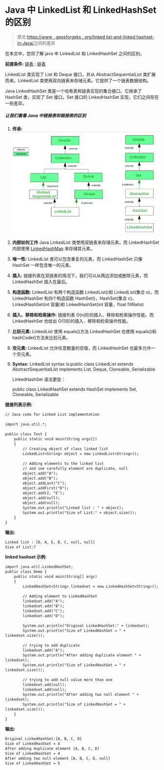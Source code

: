 # Java 中 LinkedList 和 LinkedHashSet 的区别

> 原文:[https://www . geesforgeks . org/linked list-and-linked hashset-in-Java/](https://www.geeksforgeeks.org/difference-between-linkedlist-and-linkedhashset-in-java/)之间的差异

在本文中，您将了解 java 中 LinkedList 和 LinkedHashSet 之间的区别。

**前提条件:** [链表](https://www.geeksforgeeks.org/linked-list-in-java/) : [链表](https://www.geeksforgeeks.org/linkedhashset-in-java-with-examples/)

LinkedList 类实现了 List 和 Deque 接口，并从 AbstractSequentialList 类扩展而来。LinkedList 类使用双向链表来存储元素。它提供了一个链表数据结构。

Java LinkedHashSet 类是一个哈希表和链表实现的集合接口。它继承了 HashSet 类，实现了 Set 接口。Set 接口的 LinkedHashSet 实现，它们之间存在一些差异。

##### 让我们看看 Java 中链接表和链接表的区别

1.  **传承:**
    ![](img/0d682380467d36a7ad268f88fdb54c50.png)
2.  **内部如何工作**
    Java LinkedList 类使用双链表来存储元素，而 LinkedHashSet 内部使用 [LinkedHashMap](https://www.geeksforgeeks.org/linkedhashmap-class-java-examples/) 来存储其元素。
3.  **唯一性:**
    LinkedList 类可以包含重复的元素，而 LinkedHashSet 只像 HashSet 一样包含唯一的元素。
4.  **插入:**
    链接列表在双链表的情况下，我们可以从两边添加或删除元素，而 LinkedHashSet 插入在最后。
5.  **构造函数:**
    LinkedList 有两个构造函数 LinkedList()和 LinkedList(集合 o)，而 LinkedHashSet 有四个构造函数 HashSet()，HashSet(集合 c)，LinkedHashSet(int 容量)和 LinkedHashSet(int 容量，float fillRatio)
6.  **插入、移除和检索操作:**
    链接列表 O(n)阶的插入、移除和检索操作性能，而 LinkedHashSet 也给出 O(1)阶的插入、移除和检索操作性能。
7.  **比较元素:**
    LinkedList 使用 equals()方法 LinkedHashSet 也使用 equals()和 hashCode()方法来比较元素。
8.  **空元素:**
    LinkedList 允许任意数量的空值，而 LinkedHashSet 也最多允许一个空元素。
9.  **Syntax:**
    LinkedList syntax is:public class LinkedList extends AbstractSequentialList implements List, Deque, Cloneable, Serializable

    LinkedHashSet 语法更低：

    public class LinkedHashSet extends HashSet implements Set, Cloneable, Serializable

**链接列表示例:**

```
// Java code for Linked List implementation

import java.util.*;

public class Test {
    public static void main(String args[])
    {
        // Creating object of class linked list
        LinkedList<String> object = new LinkedList<String>();

        // Adding elements to the linked list
        // and see carefully element are duplicate, null
        object.add("A");
        object.add("B");
        object.addLast("C");
        object.addFirst("D");
        object.add(2, "E");
        object.add(null);
        object.add(null);
        System.out.println("Linked list : " + object);
        System.out.println("Size of List:" + object.size());
    }
}
```

**输出:**

```
Linked list : [D, A, E, B, C, null, null]
Size of List:7

```

**linked hashset 示例:**

```
import java.util.LinkedHashSet;
public class Demo {
    public static void main(String[] args)
    {
        LinkedHashSet<String> linkedset = new LinkedHashSet<String>();

        // Adding element to LinkedHashSet
        linkedset.add("A");
        linkedset.add("B");
        linkedset.add("C");
        linkedset.add("D");

        System.out.println("Original LinkedHashSet:" + linkedset);
        System.out.println("Size of LinkedHashSet = " + linkedset.size());

        // trying to add duplicate
        linkedset.add("A");
        System.out.println("After adding duplicate element " + linkedset);
        System.out.println("Size of LinkedHashSet = " + linkedset.size());

        // trying to add null value more than one
        linkedset.add(null);
        linkedset.add(null);
        System.out.println("After adding two null element " + linkedset);
        System.out.println("Size of LinkedHashSet = " + linkedset.size());
    }
}
```

**输出:**

```
Original LinkedHashSet:[A, B, C, D]
Size of LinkedHashSet = 4
After adding duplicate element [A, B, C, D]
Size of LinkedHashSet = 4
After adding two null element [A, B, C, D, null]
Size of LinkedHashSet = 5

```